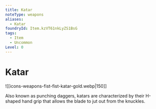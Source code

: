 ```yaml
---
title: Katar
noteType: weapons
aliases:
  - Katar
foundryId: Item.kzVT61nkLyZS1BsG
tags:
  - Item
  - Uncommon
Level: 0
---
```


# Katar
![[icons-weapons-fist-fist-katar-gold.webp|150]]

Also known as punching daggers, katars are characterized by their H-shaped hand grip that allows the blade to jut out from the knuckles.
